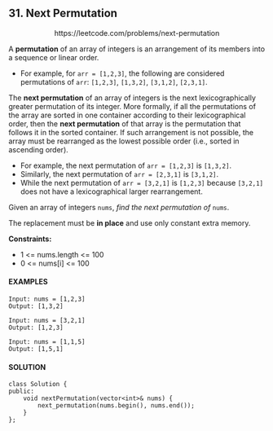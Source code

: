 ## 31. Next Permutation

<p align="center">
    https://leetcode.com/problems/next-permutation
</P>

A **permutation** of an array of integers is an arrangement of its members into a sequence or linear order.

- For example, for `arr = [1,2,3]`, the following are considered permutations of `arr`: `[1,2,3]`, `[1,3,2]`, `[3,1,2]`, `[2,3,1]`.

The **next permutation** of an array of integers is the next lexicographically greater permutation of its integer. More formally, if all the permutations of the array are sorted in one container according to their lexicographical order, then the **next permutation** of that array is the permutation that follows it in the sorted container. If such arrangement is not possible, the array must be rearranged as the lowest possible order (i.e., sorted in ascending order).

- For example, the next permutation of `arr = [1,2,3]` is `[1,3,2]`.
- Similarly, the next permutation of `arr = [2,3,1]` is `[3,1,2]`.
- While the next permutation of `arr = [3,2,1]` is `[1,2,3]` because `[3,2,1]` does not have a lexicographical larger rearrangement.

Given an array of integers `nums`, _find the next permutation of_ `nums`.

The replacement must be **in place** and use only constant extra memory.

**Constraints:**
- 1 <= nums.length <= 100
- 0 <= nums[i] <= 100


<h4>EXAMPLES</h4>

```
Input: nums = [1,2,3]
Output: [1,3,2]
```

```
Input: nums = [3,2,1]
Output: [1,2,3]
```

```
Input: nums = [1,1,5]
Output: [1,5,1]
```

<h4>SOLUTION</h4>

```
class Solution {
public:
    void nextPermutation(vector<int>& nums) {
        next_permutation(nums.begin(), nums.end());
    }
};
```
